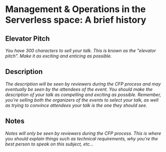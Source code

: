 # Management & Operations in the Serverless space: A brief history

## Elevator Pitch

*You have 300 characters to sell your talk. This is known as the "elevator pitch". Make it as exciting and enticing as possible.*



## Description

*The description will be seen by reviewers during the CFP process and may eventually be seen by the attendees of the event. You should make the description of your talk as compelling and exciting as possible. Remember, you're selling both the organizers of the events to select your talk, as well as trying to convince attendees your talk is the one they should see.*

## Notes

*Notes will only be seen by reviewers during the CFP process. This is where you should explain things such as technical requirements, why you're the best person to speak on this subject, etc...*

